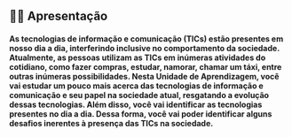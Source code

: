 ## 👨‍🎓 Apresentação
#### As tecnologias de informação e comunicação (TICs) estão presentes em nosso dia a dia, interferindo inclusive no comportamento da sociedade. Atualmente, as pessoas utilizam as TICs em inúmeras atividades do cotidiano, como fazer compras, estudar, namorar, chamar um táxi, entre outras inúmeras possibilidades. Nesta Unidade de Aprendizagem, você vai estudar um pouco mais acerca das tecnologias de informação e comunicação e seu papel na sociedade atual, resgatando a evolução dessas tecnologias. Além disso, você vai identificar as tecnologias presentes no dia a dia. Dessa forma, você vai poder identificar alguns desafios inerentes à presença das TICs na sociedade.
